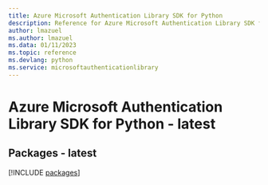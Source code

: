 ```yaml
---
title: Azure Microsoft Authentication Library SDK for Python
description: Reference for Azure Microsoft Authentication Library SDK for Python
author: lmazuel
ms.author: lmazuel
ms.data: 01/11/2023
ms.topic: reference
ms.devlang: python
ms.service: microsoftauthenticationlibrary
---
```

# Azure Microsoft Authentication Library SDK for Python - latest
## Packages - latest
[!INCLUDE [packages](microsoft-authentication-library-index.md)]